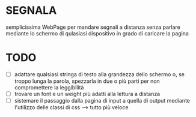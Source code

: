 # SEGNALA
semplicissima WebPage per mandare segnali a distanza senza parlare mediante lo schermo di qulasiasi dispositivo in grado di caricare la pagina

# TODO
- [ ] adattare qualsiasi stringa di testo alla grandezza dello schermo o, se troppo lunga la parola, spezzarla in due o più parti per non compromettere la leggibilità
- [ ] trovare un font e un weight più adatti alla lettura a distanza
- [ ] sistemare il passaggio dalla pagina di input a quella di output mediante l'utilizzo delle classi di css --> tutto più veloce

